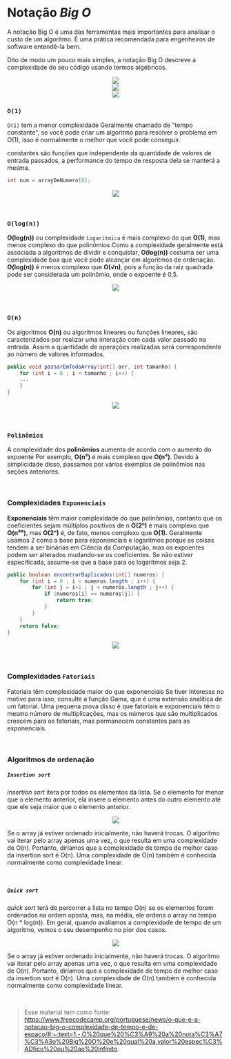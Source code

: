 # Notação _Big O_

A notação Big O é uma das ferramentas mais importantes para analisar o custo de um algoritmo. É uma prática recomendada para engenheiros de software entendê-la bem.

Dito de modo um pouco mais simples, a notação Big O descreve a complexidade do seu código usando termos algébricos.

<center><img src="https://user-content.gitlab-static.net/877793a68158701e70cf47b6761414bcafe93d4b/68747470733a2f2f6d69726f2e6d656469756d2e636f6d2f6d61782f313230302f312a355a4c636933537552307a4d5f516c5a4f41447638512e6a706567"></center>

<center><img src="https://miro.medium.com/max/742/1*WBYUz6Lh2Z21DQnEk-MWFQ.png"></center>

<center><img src="https://www.sahinarslan.tech/static/b14f0f927757ce111e7338d849f219a5/17bda/big-o-table.jpg"></center>

### `O(1)`
`O(1)` tem a menor complexidade
Geralmente chamado de "tempo constante", se você pode criar um algoritmo para resolver o problema em O(1), isso é normalmente o melhor que você pode conseguir. 

constantes são funções que independente da quantidade de valores de entrada passados, a performance do tempo de resposta dela se manterá a mesma.

```java
int num = arrayDeNumero[8];
```

<center><img src="https://miro.medium.com/max/924/0*t3jRGWN090LHH92P"></center>

&nbsp;
### `O(log(n))`

**O(log(n))** ou complexidade `Logaritmica` é mais complexo do que **O(1)**, mas menos complexo do que polinômios
Como a complexidade geralmente está associada a algoritmos de dividir e conquistar, **O(log(n))** costuma ser uma complexidade boa que você pode alcançar em algoritmos de ordenação. **O(log(n))** é menos complexo que **O(√n)**, pois a função da raiz quadrada pode ser considerada um polinômio, onde o expoente é 0,5.

<center><img src="https://miro.medium.com/max/1018/0*5a1WQJGJeriFo4RT"></center>

&nbsp;
### `O(n)`

Os algoritmos **O(n)** ou algoritmos lineares ou funções lineares, são caracterizados por realizar uma interação com cada valor passado na entrada. Assim a quantidade de operações realizadas será correspondente ao número de valores informados.


```java
public void passarEmTodoArray(int[] arr, int tamanho) {
    for (int i = 0 ; i < tamanho ; i++) {
    ...
    }   
}
```

<center><img src="https://miro.medium.com/max/916/0*mKcEzZZTAtWuPj90"></center>


&nbsp;
### `Polinômios`
A complexidade dos **polinômios** aumenta de acordo com o aumento do expoente
Por exemplo, **O(n⁵)** é mais complexo que **O(n⁴)**. Devido à simplicidade disso, passamos por vários exemplos de polinômios nas seções anteriores.

&nbsp;
### Complexidades `Exponenciais`
**Exponenciais** têm maior complexidade do que polinômios, contanto que os coeficientes sejam múltiplos positivos de n
**O(2ⁿ)** é mais complexo que **O(n⁹⁹)**, mas **O(2ⁿ)** é, de fato, menos complexo que **O(1).** Geralmente usamos 2 como a base para exponenciais e logaritmos porque as coisas tendem a ser binárias em Ciência da Computação, mas os expoentes podem ser alterados mudando-se os coeficientes. Se não estiver especificada, assume-se que a base para os logaritmos seja 2.


```java
public boolean encontrarDuplicados(int[] numeros) {
    for (int i = 0 ; i < numeros.length ; i++) {
        for (int j = i+1 ; j < numeros.length ; j++) {
            if (numeros[i] == numeros[j]) {
                return true;
            }
        }   
    }
    return false;
}
```

<center><img src="https://miro.medium.com/max/918/0*6Nn_fhWn4KAnIArO"></center>

&nbsp;
### Complexidades `Fatoriais`
Fatoriais têm complexidade maior do que exponenciais
Se tiver interesse no motivo para isso, consulte a função Gama, que é uma extensão analítica de um fatorial. Uma pequena prova disso é que fatoriais e exponenciais têm o mesmo número de multiplicações, mas os números que são multiplicados crescem para os fatoriais, mas permanecem constantes para as exponenciais.


&nbsp;
### Algoritmos de ordenação

#####  `Insertion sort`
_insertion sort_ itera por todos os elementos da lista. Se o elemento for menor que o elemento anterior, ela insere o elemento antes do outro elemento até que ele seja maior que o elemento anterior.

<center><img src="https://www.freecodecamp.org/portuguese/news/content/images/2021/12/0_C9ork5K0ay7_CLBv.gif"></center>

Se o array já estiver ordenado inicialmente, não haverá trocas. O algoritmo vai iterar pelo array apenas uma vez, o que resulta em uma complexidade de O(n). Portanto, diríamos que a complexidade de tempo de melhor caso da insertion sort é O(n). Uma complexidade de O(n) também é conhecida normalmente como complexidade linear.

&nbsp;
#####  `Quick sort`
_quick sort_ terá de percorrer a lista no tempo O(n) se os elementos forem ordenados na ordem oposta, mas, na média, ele ordena o array no tempo O(n * log(n)). Em geral, quando avaliamos a complexidade de tempo de um algoritmo, vemos o seu desempenho no pior dos casos.

<center><img src="https://www.freecodecamp.org/portuguese/news/content/images/2021/12/0_C9ork5K0ay7_CLBv.gif"></center>

Se o array já estiver ordenado inicialmente, não haverá trocas. O algoritmo vai iterar pelo array apenas uma vez, o que resulta em uma complexidade de O(n). Portanto, diríamos que a complexidade de tempo de melhor caso da insertion sort é O(n). Uma complexidade de O(n) também é conhecida normalmente como complexidade linear.


&nbsp;
> Esse material tem como fonte: https://www.freecodecamp.org/portuguese/news/o-que-e-a-notacao-big-o-complexidade-de-tempo-e-de-espaco/#:~:text=1.-,O%20que%20%C3%A9%20a%20nota%C3%A7%C3%A3o%20Big%20O%20e%20qual%20a,valor%20espec%C3%ADfico%20ou%20ao%20infinito.